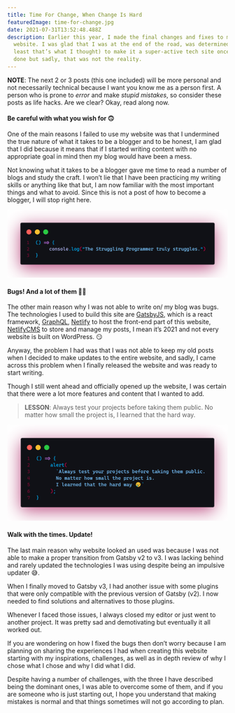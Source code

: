 ```yaml
---
title: Time For Change, When Change Is Hard
featuredImage: time-for-change.jpg
date: 2021-07-31T13:52:48.488Z
description: Earlier this year, I made the final changes and fixes to my
  website. I was glad that I was at the end of the road, was determined (at
  least that’s what I thought) to make it a super-active tech site once it was
  done but sadly, that was not the reality.
---
```

**NOTE**: The next 2 or 3 posts (this one included) will be more personal and not necessarily technical because I want you know me as a person first. A person who is prone to *error* and make *stupid mistakes*, so consider these posts as life hacks. Are we clear? Okay, read along now.

#### Be careful with what you wish for 🙃

One of the main reasons I failed to use my website was that I undermined the true nature of what it takes to be a blogger and to be honest, I am glad that I did because it means that if I started writing content with no appropriate goal in mind then my blog would have been a mess.

Not knowing what it takes to be a blogger gave me time to read a number of blogs and study the craft. I won’t lie that I have been practicing my writing skills or anything like that but, I am now familiar with the most important things and what to avoid. Since this is not a post of how to become a blogger, I will stop right here.

![](truly-struggles.png)

#### Bugs! And a lot of them 🤦‍♂️

The other main reason why I was not able to write on/ my blog was bugs. The technologies I used to build this site are <a href=”https://gatsbjs.org” target=”_blank”>GatsbyJS<a>, which is a react framework, <a href=”https://graphql.org” target=”_blank”>GraphQL<a>, <a href=”https://netlify.com” target=”_blank”>Netlify<a> to host the front-end part of this website, <a href=”https://netlifycms.org” target=”_blank”>NetlifyCMS<a> to store and manage my posts, I mean it’s 2021 and not every website is built on WordPress. 😏

Anyway, the problem I had was that I was not able to keep my old posts when I decided to make updates to the entire website, and sadly, I came across this problem when I finally released the website and was ready to start writing.

Though I still went ahead and officially opened up the website, I was certain that there were a lot more features and content that I wanted to add.

> **LESSON**: Always test your projects before taking them public. No matter how small the project is, I learned that the hard way.

![](test-your-code.png)



#### Walk with the times. Update!

The last main reason why website looked an used was because I was not able to make a proper transition from Gatsby v2 to v3. I was lacking behind and rarely updated the technologies I was using despite being an impulsive updater 😅.

When I finally moved to Gatsby v3, I had another issue with some plugins that were only compatible with the previous version of Gatsby (v2). I now needed to find solutions and alternatives to those plugins.

Whenever I faced those issues, I always closed my editor or just went to another project. It was pretty sad and demotivating but eventually it all worked out.

If you are wondering on how I fixed the bugs then don’t worry because I am planning on sharing the experiences I had when creating this website starting with my inspirations, challenges, as well as in depth review of why I chose what I chose and why I did what I did.

Despite having a number of challenges, with the three I have described being the dominant ones, I was able to overcome some of them, and if you are someone who is just starting out, I hope you understand that making mistakes is normal and that things sometimes will not go according to plan.